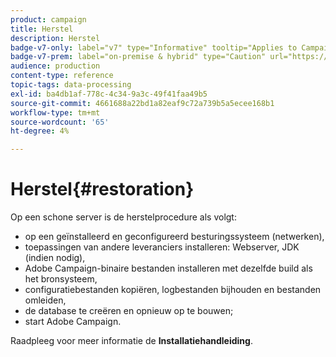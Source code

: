```yaml
---
product: campaign
title: Herstel
description: Herstel
badge-v7-only: label="v7" type="Informative" tooltip="Applies to Campaign Classic v7 only"
badge-v7-prem: label="on-premise & hybrid" type="Caution" url="https://experienceleague.adobe.com/docs/campaign-classic/using/installing-campaign-classic/architecture-and-hosting-models/hosting-models-lp/hosting-models.html" tooltip="Applies to on-premise and hybrid deployments only"
audience: production
content-type: reference
topic-tags: data-processing
exl-id: ba4db1af-778c-4c34-9a3c-49f41faa49b5
source-git-commit: 4661688a22bd1a82eaf9c72a739b5a5ecee168b1
workflow-type: tm+mt
source-wordcount: '65'
ht-degree: 4%

---
```


# Herstel{#restoration}



Op een schone server is de herstelprocedure als volgt:

* op een geïnstalleerd en geconfigureerd besturingssysteem (netwerken),
* toepassingen van andere leveranciers installeren: Webserver, JDK (indien nodig),
* Adobe Campaign-binaire bestanden installeren met dezelfde build als het bronsysteem,
* configuratiebestanden kopiëren, logbestanden bijhouden en bestanden omleiden,
* de database te creëren en opnieuw op te bouwen;
* start Adobe Campaign.

Raadpleeg voor meer informatie de **Installatiehandleiding**.
